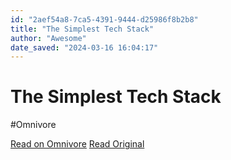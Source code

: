 ```yaml
---
id: "2aef54a8-7ca5-4391-9444-d25986f8b2b8"
title: "The Simplest Tech Stack"
author: "Awesome"
date_saved: "2024-03-16 16:04:17"
---
```


# The Simplest Tech Stack
#Omnivore

[Read on Omnivore](https://omnivore.app/me/https-www-youtube-com-watch-v-qi-9-a-6-xo-ok-a-18e4801bd6d)
[Read Original](https://www.youtube.com/watch?v=Qi9A6-xoOkA)

